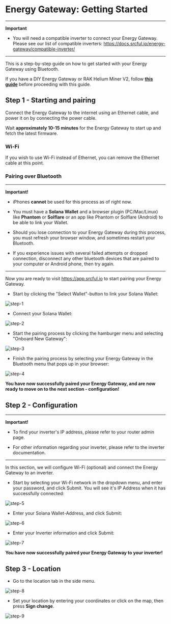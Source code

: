 # Energy Gateway: Getting Started

---
**Important**

- You will need a compatible inverter to connect your Energy Gateway. Please see our list of compatible inverters: https://docs.srcful.io/energy-gateway/compatible-inverter/

---

This is a step-by-step guide on how to get started with your Energy Gateway using Bluetooth.

If you have a DIY Energy Gateway or RAK Helium Miner V2, follow [**this guide**](https://github.com/srcfl/egw-diy/blob/main/rak-hotspot-helium-iot-src-dual-mining.md) before proceeding with this guide.

## Step 1 - Starting and pairing

Connect the Energy Gateway to the internet using an Ethernet cable, and power it on by connecting the power cable.

Wait **approximately 10-15 minutes** for the Energy Gateway to start up and fetch the latest firmware. 

### Wi-Fi

If you wish to use Wi-Fi instead of Ethernet, you can remove the Ethernet cable at this point.

### Pairing over Bluetooth

---
**Important!**

- iPhones **cannot** be used for this process as of right now.

- You must have a **Solana Wallet** and a browser plugin (PC/Mac/Linux) like **Phantom** or **Solflare** or an app like Phantom or Solflare (Android) to be able to link your Wallet.

- Should you lose connection to your Energy Gateway during this process, you must refresh your browser window, and sometimes restart your Bluetooth. 

- If you experience issues with several failed attempts or dropped connection, disconnect any other bluetooth devices that are paired to your computer or Android phone, then try again.

---

Now you are ready to visit https://app.srcful.io to start pairing your Energy Gateway.

* Start by clicking the "Select Wallet"-button to link your Solana Wallet:

![step-1](images/step-1.png)

* Connect your Solana Wallet: 

![step-2](images/step-2.png)

* Start the pairing process by clicking the hamburger menu and selecting "Onboard New Gateway":

![step-3](images/step-3.png)

* Finish the pairing process by selecting your Energy Gateway in the Bluetooth menu that pops up in your browser:

![step-4](images/step-4.png)

**You have now successfully paired your Energy Gateway, and are now ready to move on to the next section - configuration!**

## Step 2 - Configuration

---
**Important!**

- To find your inverter's IP address, please refer to your router admin page.

- For other information regarding your inverter, please refer to the inverter documentation.

---

In this section, we will configure Wi-Fi (optional) and connect the Energy Gateway to an inverter.

* Start by selecting your Wi-Fi network in the dropdown menu, and enter your password, and click Submit. You will see it's IP Address when it has successfully connected:

![step-5](images/step-5.png)

* Enter your Solana Wallet-Address, and click Submit: 

![step-6](images/step-6.png)

* Enter your Inverter information and click Submit:

![step-7](images/step-7.png)

**You have now successfully paired your Energy Gateway to your inverter!**

## Step 3 - Location

* Go to the location tab in the side menu.

![step-8](images/step-8.png)

* Set your location by entering your coordinates or click on the map, then press **Sign change**.

![step-9](images/step-9.png)
